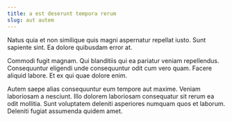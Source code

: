 ```yaml
---
title: a est deserunt tempora rerum
slug: aut autem
---
```


Natus quia et non similique quis magni aspernatur repellat iusto. Sunt sapiente sint. Ea dolore quibusdam error at.

Commodi fugit magnam. Qui blanditiis qui ea pariatur veniam repellendus. Consequuntur eligendi unde consequuntur odit cum vero quam. Facere aliquid labore. Et ex qui quae dolore enim.

Autem saepe alias consequuntur eum tempore aut maxime. Veniam laboriosam a nesciunt. Illo dolorem laboriosam consequatur sit rerum ea odit mollitia. Sunt voluptatem deleniti asperiores numquam quos et laborum. Deleniti fugiat assumenda quidem amet.
